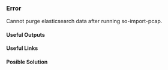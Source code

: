 ### Error
Cannot purge elasticsearch data after running so-import-pcap. 

#### Useful Outputs

#### Useful Links


#### Posible Solution


